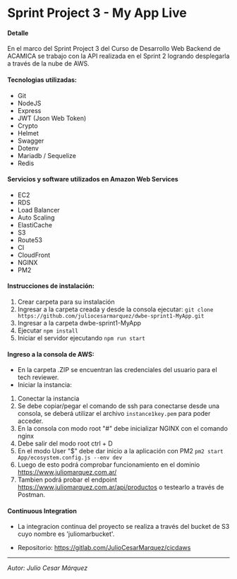 # Sprint Project 3 - My App Live

#### Detalle

En el marco del Sprint Project 3 del Curso de Desarrollo Web Backend de ACAMICA se trabajo con la API realizada en el Sprint 2 logrando desplegarla a través de la nube de AWS.

#### Tecnologias utilizadas:

* Git
* NodeJS
* Express
* JWT (Json Web Token)
* Crypto
* Helmet
* Swagger
* Dotenv
* Mariadb / Sequelize
* Redis

#### Servicios y software utilizados en Amazon Web Services

* EC2
* RDS
* Load Balancer
* Auto Scaling
* ElastiCache
* S3
* Route53
* CI
* CloudFront
* NGINX
* PM2

#### Instrucciones de instalación:

1. Crear carpeta para su instalación
2. Ingresar a la carpeta creada y desde la consola ejecutar:
    `git clone https://github.com/juliocesarmarquez/dwbe-sprint1-MyApp.git`
3. Ingresar a la carpeta dwbe-sprint1-MyApp 
4. Ejecutar `npm install`
5. Iniciar el servidor ejecutando `npm run start`

#### Ingreso a la consola de AWS:
* En la carpeta .ZIP se encuentran las credenciales del usuario para el tech reviewer.
* Iniciar la instancia:
1. Conectar la instancia
2. Se debe copiar/pegar el comando de ssh para conectarse desde una consola, se deberá utilizar el archivo `instance1key.pem` para poder acceder.
3. En la consola con modo root "#" debe inicializar NGINX con el comando nginx
4. Debe salir del modo root 
 ctrl + D
5. En el modo User "$" debe dar inicio a la aplicación con PM2
 `pm2 start App/ecosystem.config.js --env dev`
7. Luego de esto podrá comprobar funcionamiento en el dominio https://www.juliomarquez.com.ar/ 
8. Tambien podrá probar el endpoint https://www.juliomarquez.com.ar/api/productos o testearlo a través de Postman.

#### Continuous Integration
* La integracion continua del proyecto se realiza a través del bucket de S3 cuyo nombre es 'juliomarbucket'.

* Repositorio: https://gitlab.com/JulioCesarMarquez/cicdaws


---
*Autor: Julio Cesar Márquez*
